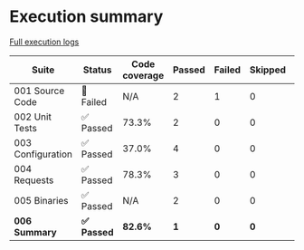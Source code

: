 # Execution summary

[Full execution logs](https://madworx.github.io/caddy-put-upload/results/5316414519/log.html)

| Suite | Status | Code coverage | Passed | Failed | Skipped | Time duration | Links |
| --- | --- | --- | --- | --- | --- | --- | --- |
| 001 Source Code | 🔴 Failed | N/A | 2 | 1 | 0 | 83.475s |  |
| 002 Unit Tests | ✅ Passed | 73.3% | 2 | 0 | 0 | 15.719s | [Report](https://madworx.github.io/caddy-put-upload/results/5316414519/002_unit_tests.robot.coverage.html), [Coverage](https://madworx.github.io/caddy-put-upload/results/5316414519/002_unit_tests.robot.coverage) |
| 003 Configuration | ✅ Passed | 37.0% | 4 | 0 | 0 | 8.656s | [Report](https://madworx.github.io/caddy-put-upload/results/5316414519/003_configuration.robot.coverage.html), [Coverage](https://madworx.github.io/caddy-put-upload/results/5316414519/003_configuration.robot.coverage) |
| 004 Requests | ✅ Passed | 78.3% | 3 | 0 | 0 | 4.007s | [Report](https://madworx.github.io/caddy-put-upload/results/5316414519/004_requests.robot.coverage.html), [Coverage](https://madworx.github.io/caddy-put-upload/results/5316414519/004_requests.robot.coverage) |
| 005 Binaries | ✅ Passed | N/A | 2 | 0 | 0 | 140.19s |  |
| **006 Summary** | **✅ Passed** | **82.6%** | **1** | **0** | **0** | **1.14s** | **[Report](https://madworx.github.io/caddy-put-upload/results/5316414519/006_summary.robot.coverage.html), [Coverage](https://madworx.github.io/caddy-put-upload/results/5316414519/006_summary.robot.coverage)** |
